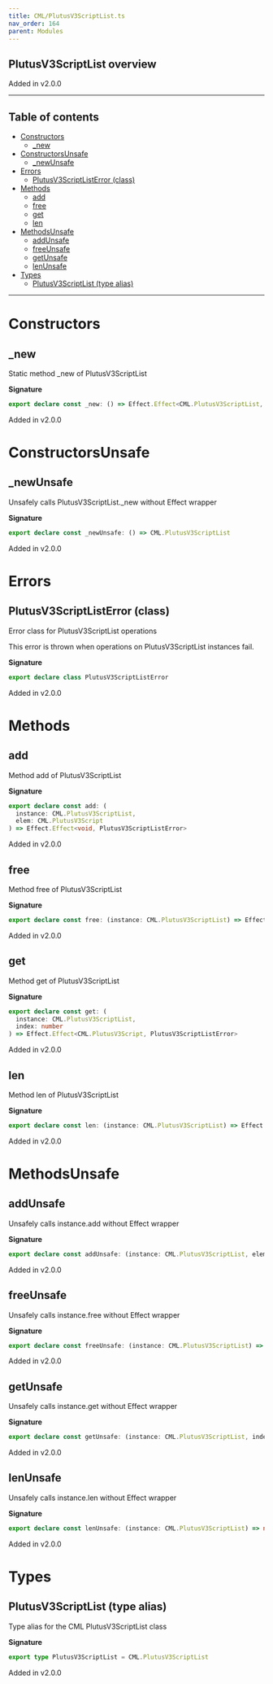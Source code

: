 ```yaml
---
title: CML/PlutusV3ScriptList.ts
nav_order: 164
parent: Modules
---
```


## PlutusV3ScriptList overview

Added in v2.0.0

---

<h2 class="text-delta">Table of contents</h2>

- [Constructors](#constructors)
  - [\_new](#_new)
- [ConstructorsUnsafe](#constructorsunsafe)
  - [\_newUnsafe](#_newunsafe)
- [Errors](#errors)
  - [PlutusV3ScriptListError (class)](#plutusv3scriptlisterror-class)
- [Methods](#methods)
  - [add](#add)
  - [free](#free)
  - [get](#get)
  - [len](#len)
- [MethodsUnsafe](#methodsunsafe)
  - [addUnsafe](#addunsafe)
  - [freeUnsafe](#freeunsafe)
  - [getUnsafe](#getunsafe)
  - [lenUnsafe](#lenunsafe)
- [Types](#types)
  - [PlutusV3ScriptList (type alias)](#plutusv3scriptlist-type-alias)

---

# Constructors

## \_new

Static method \_new of PlutusV3ScriptList

**Signature**

```ts
export declare const _new: () => Effect.Effect<CML.PlutusV3ScriptList, PlutusV3ScriptListError>
```

Added in v2.0.0

# ConstructorsUnsafe

## \_newUnsafe

Unsafely calls PlutusV3ScriptList.\_new without Effect wrapper

**Signature**

```ts
export declare const _newUnsafe: () => CML.PlutusV3ScriptList
```

Added in v2.0.0

# Errors

## PlutusV3ScriptListError (class)

Error class for PlutusV3ScriptList operations

This error is thrown when operations on PlutusV3ScriptList instances fail.

**Signature**

```ts
export declare class PlutusV3ScriptListError
```

Added in v2.0.0

# Methods

## add

Method add of PlutusV3ScriptList

**Signature**

```ts
export declare const add: (
  instance: CML.PlutusV3ScriptList,
  elem: CML.PlutusV3Script
) => Effect.Effect<void, PlutusV3ScriptListError>
```

Added in v2.0.0

## free

Method free of PlutusV3ScriptList

**Signature**

```ts
export declare const free: (instance: CML.PlutusV3ScriptList) => Effect.Effect<void, PlutusV3ScriptListError>
```

Added in v2.0.0

## get

Method get of PlutusV3ScriptList

**Signature**

```ts
export declare const get: (
  instance: CML.PlutusV3ScriptList,
  index: number
) => Effect.Effect<CML.PlutusV3Script, PlutusV3ScriptListError>
```

Added in v2.0.0

## len

Method len of PlutusV3ScriptList

**Signature**

```ts
export declare const len: (instance: CML.PlutusV3ScriptList) => Effect.Effect<number, PlutusV3ScriptListError>
```

Added in v2.0.0

# MethodsUnsafe

## addUnsafe

Unsafely calls instance.add without Effect wrapper

**Signature**

```ts
export declare const addUnsafe: (instance: CML.PlutusV3ScriptList, elem: CML.PlutusV3Script) => void
```

Added in v2.0.0

## freeUnsafe

Unsafely calls instance.free without Effect wrapper

**Signature**

```ts
export declare const freeUnsafe: (instance: CML.PlutusV3ScriptList) => void
```

Added in v2.0.0

## getUnsafe

Unsafely calls instance.get without Effect wrapper

**Signature**

```ts
export declare const getUnsafe: (instance: CML.PlutusV3ScriptList, index: number) => CML.PlutusV3Script
```

Added in v2.0.0

## lenUnsafe

Unsafely calls instance.len without Effect wrapper

**Signature**

```ts
export declare const lenUnsafe: (instance: CML.PlutusV3ScriptList) => number
```

Added in v2.0.0

# Types

## PlutusV3ScriptList (type alias)

Type alias for the CML PlutusV3ScriptList class

**Signature**

```ts
export type PlutusV3ScriptList = CML.PlutusV3ScriptList
```

Added in v2.0.0
